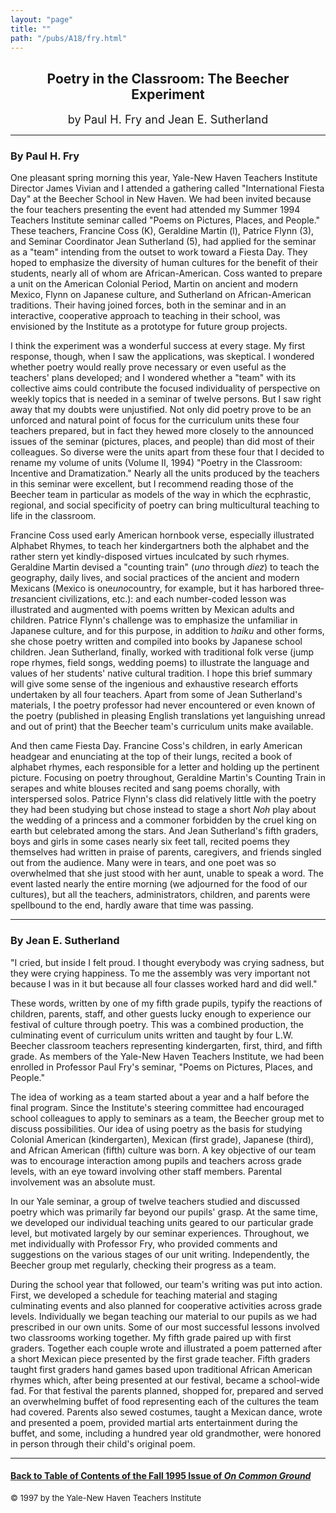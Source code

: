 ```yaml
---
layout: "page"
title: ""
path: "/pubs/A18/fry.html"
---
```

<main>
<center><h2>
Poetry in the Classroom: The Beecher Experiment</h2>
<font size="+1">by Paul H. Fry and Jean E. Sutherland</font>
</center><hr/>
<h3>By Paul H. Fry</h3>
One pleasant spring morning this year, Yale-New Haven Teachers  Institute
Director James Vivian and I attended a gathering called  "International
Fiesta Day" at the Beecher School in New Haven.  We  had been invited
because the four teachers presenting the event had  attended my Summer
1994 Teachers Institute seminar called "Poems  on Pictures, Places, and
People."  These teachers, Francine Coss (K),  Geraldine Martin (l),
Patrice Flynn (3), and Seminar Coordinator Jean  Sutherland (5), had
applied for the seminar as a "team" intending  from the outset to work
toward a Fiesta Day.  They hoped to  emphasize the diversity of human
cultures for the benefit of their  students, nearly all of whom are
African-American.  Coss wanted to  prepare a unit on the American Colonial
Period, Martin on ancient  and modern Mexico, Flynn on Japanese culture,
and Sutherland on  African-American traditions.  Their having joined
forces, both in the  seminar and in an interactive, cooperative approach
to teaching in  their school, was envisioned by the Institute as a
prototype for  future group projects.
<p>
I think the experiment was a wonderful success at every stage.  My  first
response, though, when I saw the applications, was skeptical.  I  wondered
whether poetry would really prove necessary or even  useful as the
teachers' plans developed; and I wondered whether a  "team" with its
collective aims could contribute the focused  individuality of perspective
on weekly topics that is needed in a  seminar of twelve persons.  But I
saw right away that my doubts  were unjustified.  Not only did poetry
prove to be an unforced and  natural point of focus for the curriculum
units these four teachers  prepared, but in fact they hewed more closely
to the announced  issues of the seminar (pictures, places, and people)
than did most of  their colleagues.  So diverse were the units apart from
these four  that I decided to rename my volume of units (Volume II, 1994)
"Poetry in the Classroom:  Incentive and Dramatization."  Nearly all  the
units produced by the teachers in this seminar were excellent,  but I
recommend reading those of the Beecher team in particular as  models of
the way in which the ecphrastic, regional, and social  specificity of
poetry can bring multicultural teaching to life in the  classroom.
</p><p>
Francine Coss used early American hornbook verse, especially  illustrated
Alphabet Rhymes, to teach her kindergartners both the  alphabet and the
rather stern yet kindly-disposed virtues inculcated  by such rhymes.
Geraldine Martin devised a "counting train" (<i>uno</i>  through
<i>diez</i>) to teach the geography, daily lives, and social practices  of
the ancient and modern Mexicans (Mexico is
one­<i>uno</i>­country,  for example, but it has harbored
three­<i>tres</i>­ancient civilizations,  etc.):  and each
number-coded lesson was illustrated and augmented  with poems written by
Mexican adults and children.  Patrice Flynn's  challenge was to emphasize
the unfamiliar in Japanese culture, and  for this purpose, in addition to
<i>haiku</i> and other forms, she chose  poetry written and compiled into
books by Japanese school children.   Jean Sutherland, finally, worked with
traditional folk verse (jump  rope rhymes, field songs, wedding poems) to
illustrate the language  and values of her students' native cultural
tradition.  I hope this  brief summary will give some sense of the
ingenious and exhaustive  research efforts undertaken by all four
teachers.  Apart from some of  Jean Sutherland's materials, I the poetry
professor had never  encountered or even known of the poetry (published in
pleasing  English translations yet languishing unread and out of print)
that the  Beecher team's curriculum units make available.
</p><p>
And then came Fiesta Day.  Francine Coss's children, in early  American
headgear and enunciating at the top of their lungs, recited  a book of
alphabet rhymes, each responsible for a letter and holding  up the
pertinent picture.  Focusing on poetry throughout, Geraldine  Martin's
Counting Train in serapes and white blouses recited and  sang poems
chorally, with interspersed solos.  Patrice Flynn's class  did relatively
little with the poetry they had been studying but chose  instead to stage
a short <i>Noh</i> play about the wedding of a princess and  a commoner
forbidden by the cruel king on earth but celebrated  among the stars.  And
Jean Sutherland's fifth graders, boys and girls  in some cases nearly six
feet tall, recited poems they themselves had  written in praise of
parents, caregivers, and friends singled out from  the audience.  Many
were in tears, and one poet was so overwhelmed  that she just stood with
her aunt, unable to speak a word.  The event  lasted nearly the entire
morning (we adjourned for the food of our  cultures), but all the
teachers, administrators, children, and parents  were spellbound to the
end, hardly aware that time was passing. 
</p><hr/>
<h3>By Jean E. Sutherland</h3>
"I cried, but inside I felt proud.  I thought everybody was crying
sadness, but they were crying happiness.  To me the assembly was very
important not because I was in it but because all four classes worked hard
and did well."
<p>
These words, written by one of my fifth grade pupils, typify the reactions
of children, parents, staff, and other guests lucky enough to experience
our festival of culture through poetry.  This was a combined production,
the culminating event of curriculum units written and taught by four L.W.
Beecher classroom teachers representing kindergarten, first, third, and
fifth grade.  As members of the Yale-New Haven Teachers Institute, we had
been enrolled in Professor Paul Fry's seminar, "Poems on Pictures, Places,
and People." 
</p><p>
The idea of working as a team started about a year and a half before the
final program. Since the Institute's steering committee had encouraged
school colleagues to apply to seminars as a team, the Beecher group met to
discuss possibilities. Our idea of using poetry as the basis for studying
Colonial American (kindergarten), Mexican (first grade), Japanese (third),
and African American (fifth) culture was born.  A key objective of our
team was to encourage interaction among pupils and teachers across grade
levels, with an eye toward involving other staff members.  Parental
involvement was an absolute must.
</p><p>
In our Yale seminar, a group of twelve teachers studied and discussed
poetry which was primarily far beyond our pupils' grasp.  At the same
time, we developed our individual teaching units geared to our particular
grade level, but motivated largely by our seminar experiences.
Throughout, we met individually with Professor Fry, who provided comments
and suggestions on the various stages of our unit writing.  Independently,
the Beecher group met regularly, checking their progress as a team.
</p><p>
During the school year that followed, our team's writing was put into
action.  First, we developed a schedule for teaching material and staging
culminating events and also planned for cooperative activities across
grade levels. Individually we began teaching our material to our pupils as
we had prescribed in our own units.  Some of our most successful lessons
involved two classrooms working together.  My fifth grade paired up with
first graders.  Together each couple wrote and illustrated a poem
patterned after a short Mexican piece presented by the first grade
teacher.  Fifth graders taught first graders hand games based upon
traditional African American rhymes which, after being presented at our
festival, became a school-wide fad.  
For that festival the parents planned, shopped for, prepared and served an
overwhelming buffet of food representing each of the cultures the team had
covered.  Parents also sewed costumes, taught a Mexican dance, wrote and
presented a poem, provided martial arts entertainment during the buffet,
and some, including a hundred year old grandmother, were honored in person
through their child's original poem.  
</p><hr/>
<h4><a href=".\">Back to
Table of Contents of the Fall 1995 Issue of <i>On Common
Ground</i></a>
</h4>
<font size="-1">© 1997 by the Yale-New Haven Teachers Institute
</font></main>